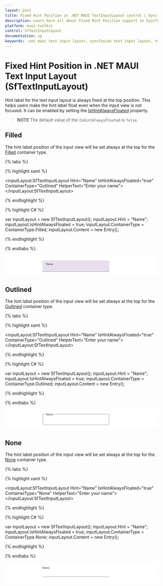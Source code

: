 ```yaml
---
layout: post
title: Fixed Hint Position in .NET MAUI TextInputLayout control | Syncfusion
description: Learn here all about Fixed Hint Position support in Syncfusion .NET MAUI Text Input Layout (SfTextInputLayout) control and more.
platform: maui-toolkit
control: SfTextInputLayout
documentation: ug
keywords: .net maui text input layout, syncfusion text input layout, text input layout maui, .net maui hint label.
---
```


# Fixed Hint Position in .NET MAUI Text Input Layout (SfTextInputLayout)

Hint label for the text input layout is always fixed at the top position. This helps users make the hint label float even when the input view is not focused. It can be enabled by setting the [IsHintAlwaysFloated](https://help.syncfusion.com/cr/maui-toolkit/Syncfusion.Maui.Toolkit.TextInputLayout.SfTextInputLayout.html#Syncfusion_Maui_Toolkit_TextInputLayout_SfTextInputLayout_IsHintAlwaysFloated) property.

>**NOTE**
The default value of the `IsHintAlwaysFloated` is `false`.

## Filled

The hint label position of the input view will be set always at the top for the [Filled](https://help.syncfusion.com/cr/maui-toolkit/Syncfusion.Maui.Toolkit.TextInputLayout.ContainerType.html#Syncfusion_Maui_Toolkit_TextInputLayout_ContainerType_Filled) container type. 

{% tabs %} 

{% highlight xaml %} 

<inputLayout:SfTextInputLayout Hint="Name"
                       IsHintAlwaysFloated="true" 
                       ContainerType="Outlined"
                       HelperText="Enter your name">
    <Entry />
</inputLayout:SfTextInputLayout>

{% endhighlight %}

{% highlight C# %} 

var inputLayout = new SfTextInputLayout();
inputLayout.Hint = "Name";
inputLayout.IsHintAlwaysFloated = true;
inputLayout.ContainerType = ContainerType.Filled;
inputLayout.Content = new Entry(); 

{% endhighlight %}

{% endtabs %}

![.NET MAUI TextInputLayout with filled container type.](images/FixedHintPosition/HintPositionFilled.png)

## Outlined

The hint label position of the input view will be set always at the top for the [Outlined](https://help.syncfusion.com/cr/maui-toolkit/Syncfusion.Maui.Toolkit.TextInputLayout.ContainerType.html#Syncfusion_Maui_Toolkit_TextInputLayout_ContainerType_Outlined) container type.

{% tabs %} 

{% highlight xaml %} 

<inputLayout:SfTextInputLayout Hint="Name"
                       IsHintAlwaysFloated="true" 
                       ContainerType="Outlined"
                       HelperText="Enter your name">
    <Entry />
</inputLayout:SfTextInputLayout>
 
{% endhighlight %}

{% highlight C# %} 

var inputLayout = new SfTextInputLayout();
inputLayout.Hint = "Name";
inputLayout.IsHintAlwaysFloated = true;
inputLayout.ContainerType = ContainerType.Outlined;
inputLayout.Content = new Entry(); 

{% endhighlight %}

{% endtabs %}

![.NET MAUI TextInputLayout with outlined container type.](images/FixedHintPosition/HintPositionOutlined.png)

## None

The hint label position of the input view will be set always at the top for the [None](https://help.syncfusion.com/cr/maui-toolkit/Syncfusion.Maui.Toolkit.TextInputLayout.ContainerType.html#Syncfusion_Maui_Toolkit_TextInputLayout_ContainerType_None) container type.

{% tabs %} 

{% highlight xaml %} 

<inputLayout:SfTextInputLayout Hint="Name"
                               IsHintAlwaysFloated="true" 
                               ContainerType="None"
                               HelperText="Enter your name">
    <Entry />
</inputLayout:SfTextInputLayout> 
 
{% endhighlight %}

{% highlight C# %} 

var inputLayout = new SfTextInputLayout();
inputLayout.Hint = "Name";
inputLayout.IsHintAlwaysFloated = true;
inputLayout.ContainerType = ContainerType.None;
inputLayout.Content = new Entry(); 

{% endhighlight %}

{% endtabs %}

![.NET MAUI TextInputLayout without container background.](images/FixedHintPosition/HintPositionNone.png)